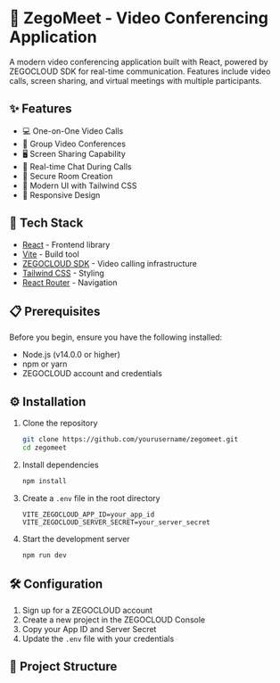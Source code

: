 # 🎥 ZegoMeet - Video Conferencing Application

A modern video conferencing application built with React, powered by ZEGOCLOUD SDK for real-time communication. Features include video calls, screen sharing, and virtual meetings with multiple participants.

## ✨ Features

- 💻 One-on-One Video Calls
- 👥 Group Video Conferences
- 🖥️ Screen Sharing Capability
- 💬 Real-time Chat During Calls
- 🔐 Secure Room Creation
- 🎨 Modern UI with Tailwind CSS
- 📱 Responsive Design

## 🚀 Tech Stack

- [React](https://reactjs.org/) - Frontend library
- [Vite](https://vitejs.dev/) - Build tool
- [ZEGOCLOUD SDK](https://www.zegocloud.com/) - Video calling infrastructure
- [Tailwind CSS](https://tailwindcss.com/) - Styling
- [React Router](https://reactrouter.com/) - Navigation

## 📋 Prerequisites

Before you begin, ensure you have the following installed:
- Node.js (v14.0.0 or higher)
- npm or yarn
- ZEGOCLOUD account and credentials

## ⚙️ Installation

1. Clone the repository
    ```bash
    git clone https://github.com/yourusername/zegomeet.git
    cd zegomeet
    ```

2. Install dependencies
    ```bash
    npm install
    ```

3. Create a `.env` file in the root directory
    ```env
    VITE_ZEGOCLOUD_APP_ID=your_app_id
    VITE_ZEGOCLOUD_SERVER_SECRET=your_server_secret
    ```

4. Start the development server
    ```bash
    npm run dev
    ```

## 🛠️ Configuration

1. Sign up for a ZEGOCLOUD account
2. Create a new project in the ZEGOCLOUD Console
3. Copy your App ID and Server Secret
4. Update the `.env` file with your credentials

## 📁 Project Structure
